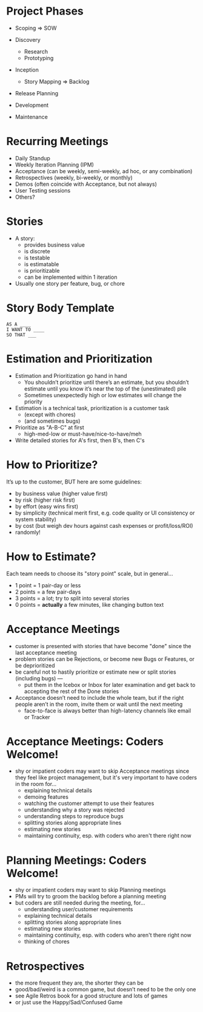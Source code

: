 # Project Phases

* Scoping => SOW

* Discovery
  * Research
  * Prototyping 

* Inception
  * Story Mapping => Backlog

* Release Planning
* Development
* Maintenance

# Recurring Meetings

*  Daily Standup
*  Weekly Iteration Planning (IPM)
*  Acceptance (can be weekly, semi-weekly, ad hoc, or any combination)
*  Retrospectives (weekly, bi-weekly, or monthly)
*  Demos (often coincide with Acceptance, but not always)
*  User Testing sessions
* Others?

# Stories

* A story:
  * provides business value
  * is discrete
  * is testable
  * is estimatable
  * is prioritizable
  * can be implemented within 1 iteration
* Usually one story per feature, bug, or chore

# Story Body Template

```
AS A ____
I WANT TO ____
SO THAT ___
```


# Estimation and Prioritization

* Estimation and Prioritization go hand in hand
  * You shouldn’t prioritize until there’s an estimate, but you shouldn’t estimate until you know it’s near the top of the (unestimated) pile
  * Sometimes unexpectedly high or low estimates will change the priority
* Estimation is a technical task, prioritization is a customer task
  * (except with chores)
  * (and sometimes bugs)
* Prioritize as "A-B-C" at first
  * high-med-low or must-have/nice-to-have/meh
* Write detailed stories for A's first, then B's, then C's

# How to Prioritize?

It’s up to the customer, BUT here are some guidelines:

* by business value (higher value first)
* by risk (higher risk first)
* by effort (easy wins first)
* by simplicity (technical merit first, e.g. code quality or UI consistency or system stability)
* by cost (but weigh dev hours against cash expenses or profit/loss/ROI)
* randomly!

# How to Estimate?

Each team needs to choose its "story point" scale, but in general...

* 1 point = 1 pair-day or less
* 2 points = a few pair-days
* 3 points = a lot; try to split into several stories
* 0 points = **actually** a few minutes, like changing button text

# Acceptance Meetings

* customer is presented with stories that have become "done" since the last acceptance meeting
* problem stories can be Rejections, or become new Bugs or Features, or be deprioritized
* be careful not to hastily prioritize or estimate new or split stories (including bugs) —
  * put them in the Icebox or Inbox for later examination and get back to accepting the rest of the Done stories
* Acceptance doesn’t need to include the whole team, but if the right people aren’t in the room, invite them or wait until the next meeting
  * face-to-face is always better than high-latency channels like email or Tracker

# Acceptance Meetings: Coders Welcome!

* shy or impatient coders may want to skip Acceptance meetings since they feel like project management, but it's very important to have coders in the room for...
     * explaining technical details
     * demoing features
     * watching the customer attempt to use their features
     * understanding why a story was rejected
     * understanding steps to reproduce bugs
     * splitting stories along appropriate lines
     * estimating new stories
     * maintaining continuity, esp. with coders who aren't there right now

# Planning Meetings: Coders Welcome!

* shy or impatient coders may want to skip Planning meetings
* PMs will try to groom the backlog before a planning meeting
* but coders are still needed during the meeting, for...
  * understanding user/customer requirements
  * explaining technical details
  * splitting stories along appropriate lines
  * estimating new stories
  * maintaining continuity, esp. with coders who aren't there right now
  * thinking of chores

# Retrospectives

* the more frequent they are, the shorter they can be
* good/bad/weird is a common game, but doesn’t need to be the only one
* see Agile Retros book for a good structure and lots of games
* or just use the Happy/Sad/Confused Game
